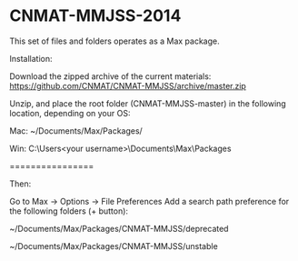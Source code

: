 CNMAT-MMJSS-2014
================

This set of files and folders operates as a Max package.  

Installation:

Download the zipped archive of the current materials:
https://github.com/CNMAT/CNMAT-MMJSS/archive/master.zip

Unzip, and place the root folder (CNMAT-MMJSS-master) in the following location, depending on your OS:

Mac:
~/Documents/Max/Packages/

Win:
C:\Users\<your username>\Documents\Max\Packages

================

Then:

Go to Max -> Options -> File Preferences
Add a search path preference for the following folders (+ button):

~/Documents/Max/Packages/CNMAT-MMJSS/deprecated

~/Documents/Max/Packages/CNMAT-MMJSS/unstable
